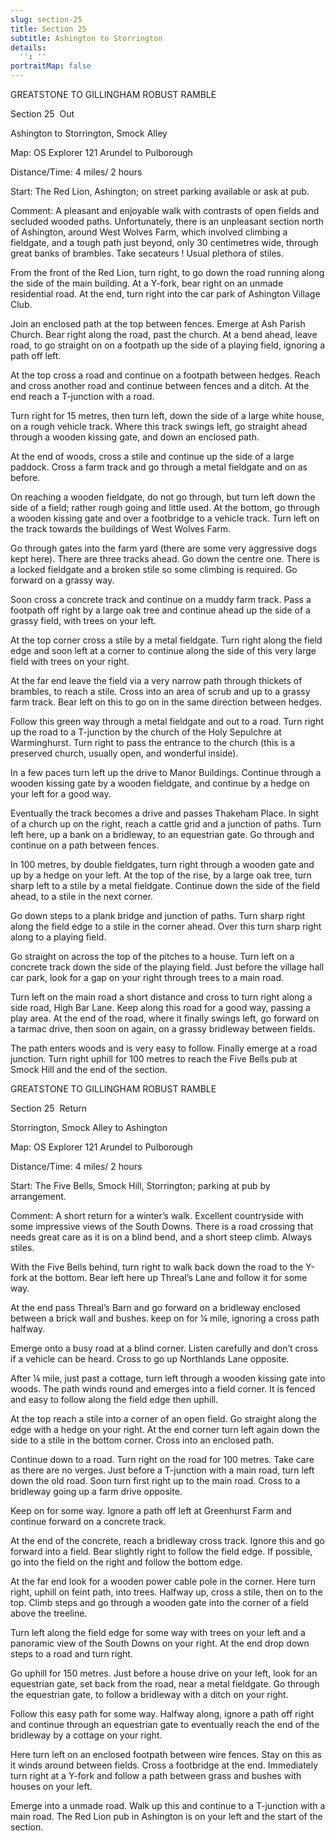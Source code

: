 ```yaml
---
slug: section-25
title: Section 25
subtitle: Ashington to Storrington
details:
  '': ''
portraitMap: false
---
```

GREATSTONE TO GILLINGHAM ROBUST RAMBLE

Section 25  Out

Ashington to Storrington, Smock Alley

Map: OS Explorer 121 Arundel to Pulborough

Distance/Time: 4 miles/ 2 hours

Start: The Red Lion, Ashington; on street parking available or ask at pub.

Comment: A pleasant and enjoyable walk with contrasts of open fields and secluded wooded paths. Unfortunately, there is an unpleasant section north of Ashington, around West Wolves Farm, which involved climbing a fieldgate, and a tough path just beyond, only 30 centimetres wide, through great banks of brambles. Take secateurs ! Usual plethora of stiles.

From the front of the Red Lion, turn right, to go down the road running along the side of the main building. At a Y-fork, bear right on an unmade residential road. At the end, turn right into the car park of Ashington Village Club.

Join an enclosed path at the top between fences. Emerge at Ash Parish Church. Bear right along the road, past the church. At a bend ahead, leave road, to go straight on on a footpath up the side of a playing field, ignoring a path off left.

At the top cross a road and continue on a footpath between hedges. Reach and cross another road and continue between fences and a ditch. At the end reach a T-junction with a road.

Turn right for 15 metres, then turn left, down the side of a large white house, on a rough vehicle track. Where this track swings left, go straight ahead through a wooden kissing gate, and down an enclosed path.

At the end of woods, cross a stile and continue up the side of a large paddock. Cross a farm track and go through a metal fieldgate and on as before.

On reaching a wooden fieldgate, do not go through, but turn left down the side of a field; rather rough going and little used. At the bottom, go through a wooden kissing gate and over a footbridge to a vehicle track. Turn left on the track towards the buildings of West Wolves Farm.

Go through gates into the farm yard (there are some very aggressive dogs kept here). There are three tracks ahead. Go down the centre one. There is a locked fieldgate and a broken stile so some climbing is required. Go forward on a grassy way.

Soon cross a concrete track and continue on a muddy farm track. Pass a footpath off right by a large oak tree and continue ahead up the side of a grassy field, with trees on your left.

At the top corner cross a stile by a metal fieldgate. Turn right along the field edge and soon left at a corner to continue along the side of this very large field with trees on your right.

At the far end leave the field via a very narrow path through thickets of brambles, to reach a stile. Cross into an area of scrub and up to a grassy farm track. Bear left on this to go on in the same direction between hedges.

Follow this green way through a metal fieldgate and out to a road. Turn right up the road to a T-junction by the church of the Holy Sepulchre at Warminghurst. Turn right to pass the entrance to the church (this is a preserved church, usually open, and wonderful inside).

In a few paces turn left up the drive to Manor Buildings. Continue through a wooden kissing gate by a wooden fieldgate, and continue by a hedge on your left for a good way.

Eventually the track becomes a drive and passes Thakeham Place. In sight of a church up on the right, reach a cattle grid and a junction of paths. Turn left here, up a bank on a bridleway, to an equestrian gate. Go through and continue on a path between fences.

In 100 metres, by double fieldgates, turn right through a wooden gate and up by a hedge on your left. At the top of the rise, by a large oak tree, turn sharp left to a stile by a metal fieldgate. Continue down the side of the field ahead, to a stile in the next corner.

Go down steps to a plank bridge and junction of paths. Turn sharp right along the field edge to a stile in the corner ahead. Over this turn sharp right along to a playing field.

Go straight on across the top of the pitches to a house. Turn left on a concrete track down the side of the playing field. Just before the village hall car park, look for a gap on your right through trees to a main road.

Turn left on the main road a short distance and cross to turn right along a side road, High Bar Lane. Keep along this road for a good way, passing a play area. At the end of the road, where it finally swings left, go forward on a tarmac drive, then soon on again, on a grassy bridleway between fields.

The path enters woods and is very easy to follow. Finally emerge at a road junction. Turn right uphill for 100 metres to reach the Five Bells pub at Smock Hill and the end of the section.

GREATSTONE TO GILLINGHAM ROBUST RAMBLE

Section 25  Return

Storrington, Smock Alley to Ashington

Map: OS Explorer 121 Arundel to Pulborough

Distance/Time: 4 miles/ 2 hours

Start: The Five Bells, Smock Hill, Storrington; parking at pub by arrangement.

Comment: A short return for a winter’s walk. Excellent countryside with some impressive views of the South Downs. There is a road crossing that needs great care as it is on a blind bend, and a short steep climb. Always stiles.

With the Five Bells behind, turn right to walk back down the road to the Y-fork at the bottom. Bear left here up Threal’s Lane and follow it for some way.

At the end pass Threal’s Barn and go forward on a bridleway enclosed between a brick wall and bushes. keep on for ¼ mile, ignoring a cross path halfway.

Emerge onto a busy road at a blind corner. Listen carefully and don’t cross if a vehicle can be heard. Cross to go up Northlands Lane opposite.

After ¼ mile, just past a cottage, turn left through a wooden kissing gate into woods. The path winds round and emerges into a field corner. It is fenced and easy to follow along the field edge then uphill.

At the top reach a stile into a corner of an open field. Go straight along the edge with a hedge on your right. At the end corner turn left again down the side to a stile in the bottom corner. Cross into an enclosed path.

Continue down to a road. Turn right on the road for 100 metres. Take care as there are no verges. Just before a T-junction with a main road, turn left down the old road. Soon turn first right up to the main road. Cross to a bridleway going up a farm drive opposite.

Keep on for some way. Ignore a path off left at Greenhurst Farm and continue forward on a concrete track.

At the end of the concrete, reach a bridleway cross track. Ignore this and go forward into a field. Bear slightly right to follow the field edge. If possible, go into the field on the right and follow the bottom edge.

At the far end look for a wooden power cable pole in the corner. Here turn right, uphill on feint path, into trees. Halfway up, cross a stile, then on to the top. Climb steps and go through a wooden gate into the corner of a field above the treeline.

Turn left along the field edge for some way with trees on your left and a panoramic view of the South Downs on your right. At the end drop down steps to a road and turn right.

Go uphill for 150 metres. Just before a house drive on your left, look for an equestrian gate, set back from the road, near a metal fieldgate. Go through the equestrian gate, to follow a bridleway with a ditch on your right.

Follow this easy path for some way. Halfway along, ignore a path off right and continue through an equestrian gate to eventually reach the end of the bridleway by a cottage on your right.

Here turn left on an enclosed footpath between wire fences. Stay on this as it winds around between fields. Cross a footbridge at the end. Immediately turn right at a Y-fork and follow a path between grass and bushes with houses on your left.

Emerge into a unmade road. Walk up this and continue to a T-junction with a main road. The Red Lion pub in Ashington is on your left and the start of the section.
